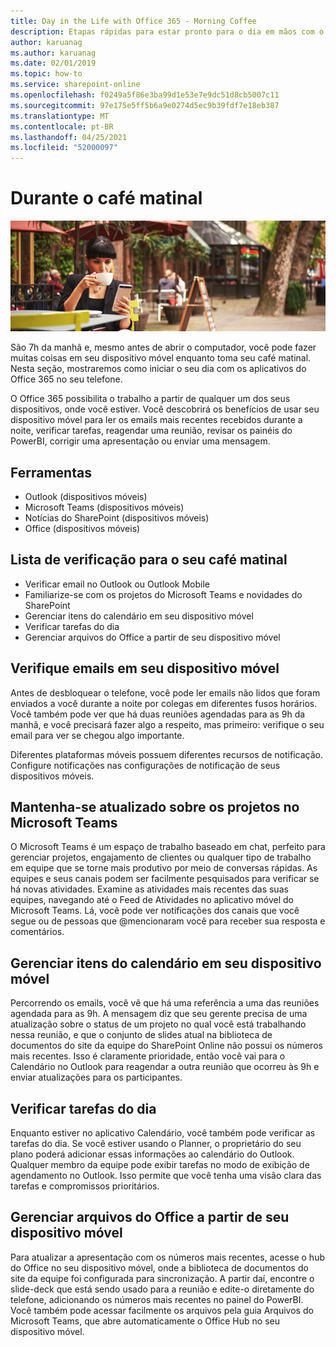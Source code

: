 ```yaml
---
title: Day in the Life with Office 365 - Morning Coffee
description: Etapas rápidas para estar pronto para o dia em mãos com o Office 365
author: karuanag
ms.author: karuanag
ms.date: 02/01/2019
ms.topic: how-to
ms.service: sharepoint-online
ms.openlocfilehash: f0249a5f86e3ba99d1e53e7e9dc51d8cb5007c11
ms.sourcegitcommit: 97e175e5ff5b6a9e0274d5ec9b39fdf7e18eb387
ms.translationtype: MT
ms.contentlocale: pt-BR
ms.lasthandoff: 04/25/2021
ms.locfileid: "52000097"
---
```

# <a name="during-morning-coffee"></a>Durante o café matinal

![Visual do café matinal](media/ditl_coffee.png)

São 7h da manhã e, mesmo antes de abrir o computador, você pode fazer muitas coisas em seu dispositivo móvel enquanto toma seu café matinal. Nesta seção, mostraremos como iniciar o seu dia com os aplicativos do Office 365 no seu telefone.

O Office 365 possibilita o trabalho a partir de qualquer um dos seus dispositivos, onde você estiver. Você descobrirá os benefícios de usar seu dispositivo móvel para ler os emails mais recentes recebidos durante a noite, verificar tarefas, reagendar uma reunião, revisar os painéis do PowerBI, corrigir uma apresentação ou enviar uma mensagem. 

## <a name="tools"></a>Ferramentas
- Outlook (dispositivos móveis)
- Microsoft Teams (dispositivos móveis)
- Notícias do SharePoint (dispositivos móveis)
- Office (dispositivos móveis)

## <a name="checklist-for-your-morning-coffee"></a>Lista de verificação para o seu café matinal
- Verificar email no Outlook ou Outlook Mobile
- Familiarize-se com os projetos do Microsoft Teams e novidades do SharePoint
- Gerenciar itens do calendário em seu dispositivo móvel
- Verificar tarefas do dia
- Gerenciar arquivos do Office a partir de seu dispositivo móvel 

## <a name="check-mail-from-your-mobile-device"></a>Verifique emails em seu dispositivo móvel
Antes de desbloquear o telefone, você pode ler emails não lidos que foram enviados a você durante a noite por colegas em diferentes fusos horários. Você também pode ver que há duas reuniões agendadas para as 9h da manhã, e você precisará fazer algo a respeito, mas primeiro: verifique o seu email para ver se chegou algo importante.

Diferentes plataformas móveis possuem diferentes recursos de notificação. Configure notificações nas configurações de notificação de seus dispositivos móveis. 

## <a name="get-up-to-date-on-projects-in-microsoft-teams"></a>Mantenha-se atualizado sobre os projetos no Microsoft Teams
O Microsoft Teams é um espaço de trabalho baseado em chat, perfeito para gerenciar projetos, engajamento de clientes ou qualquer tipo de trabalho em equipe que se torne mais produtivo por meio de conversas rápidas. As equipes e seus canais podem ser facilmente pesquisados para verificar se há novas atividades. Examine as atividades mais recentes das suas equipes, navegando até o Feed de Atividades no aplicativo móvel do Microsoft Teams. Lá, você pode ver notificações dos canais que você segue ou de pessoas que @mencionaram você para receber sua resposta e comentários.  

## <a name="manage-calendar-items-on-your-mobile-device"></a>Gerenciar itens do calendário em seu dispositivo móvel
Percorrendo os emails, você vê que há uma referência a uma das reuniões agendada para as 9h. A mensagem diz que seu gerente precisa de uma atualização sobre o status de um projeto no qual você está trabalhando nessa reunião, e que o conjunto de slides atual na biblioteca de documentos do site da equipe do SharePoint Online não possui os números mais recentes. Isso é claramente prioridade, então você vai para o Calendário no Outlook para reagendar a outra reunião que ocorreu às 9h e enviar atualizações para os participantes.

## <a name="check-tasks-for-the-day"></a>Verificar tarefas do dia
Enquanto estiver no aplicativo Calendário, você também pode verificar as tarefas do dia. Se você estiver usando o Planner, o proprietário do seu plano poderá adicionar essas informações ao calendário do Outlook. Qualquer membro da equipe pode exibir tarefas no modo de exibição de agendamento no Outlook. Isso permite que você tenha uma visão clara das tarefas e compromissos prioritários.  

## <a name="manage-office-files-from-your-mobile-device"></a>Gerenciar arquivos do Office a partir de seu dispositivo móvel
Para atualizar a apresentação com os números mais recentes, acesse o hub do Office no seu dispositivo móvel, onde a biblioteca de documentos do site da equipe foi configurada para sincronização. A partir daí, encontre o slide-deck que está sendo usado para a reunião e edite-o diretamente do telefone, adicionando os números mais recentes no painel do PowerBI. Você também pode acessar facilmente os arquivos pela guia Arquivos do Microsoft Teams, que abre automaticamente o Office Hub no seu dispositivo móvel. 